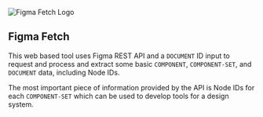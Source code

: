 ![Figma Fetch Logo](https://ehxter.github.io/FigmaFetch/Assets/FigmaFetch.svg)

## Figma Fetch

This web based tool uses Figma REST API and a `DOCUMENT` ID input to request and process and extract some basic `COMPONENT`, `COMPONENT-SET`, and `DOCUMENT` data, including Node IDs.

The most important piece of information provided by the API is Node IDs for each `COMPONENT-SET` which can be used to develop tools for a design system.
